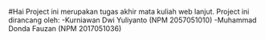 #Hai
 Project ini merupakan tugas akhir mata kuliah web lanjut. Project ini dirancang oleh:
 -Kurniawan Dwi Yuliyanto (NPM 2057051010)
 -Muhammad Donda Fauzan (NPM 2017051036)

